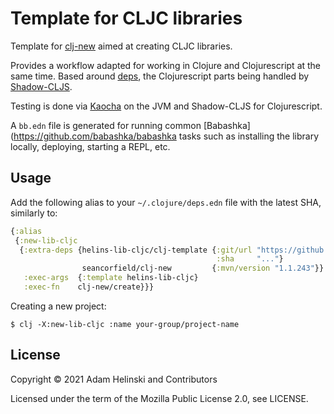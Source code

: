 # Template for CLJC libraries

Template for [clj-new](https://github.com/seancorfield/clj-new) aimed at creating
CLJC libraries.

Provides a workflow adapted for working in Clojure and Clojurescript at the
same time. Based around [deps](https://clojure.org/reference/deps_and_cli), the
Clojurescript parts being handled by
[Shadow-CLJS](https://github.com/thheller/shadow-cljs).

Testing is done via [Kaocha](https://github.com/lambdaisland/kaocha) on the JVM
and Shadow-CLJS for Clojurescript.

A `bb.edn` file is generated for running common [Babashka](https://github.com/babashka/babashka
tasks such as installing the library locally, deploying, starting a REPL, etc.


## Usage

Add the following alias to your `~/.clojure/deps.edn` file with the latest SHA,
similarly to:

```clojure
{:alias
 {:new-lib-cljc
  {:extra-deps {helins-lib-cljc/clj-template {:git/url "https://github.com/helins-io/helins-lib-cljc"
                                              :sha     "..."}
                seancorfield/clj-new         {:mvn/version "1.1.243"}}
   :exec-args  {:template helins-lib-cljc}
   :exec-fn    clj-new/create}}}
```

Creating a new project:

```shell
$ clj -X:new-lib-cljc :name your-group/project-name
```


## License

Copyright © 2021 Adam Helinski and Contributors

Licensed under the term of the Mozilla Public License 2.0, see LICENSE.
